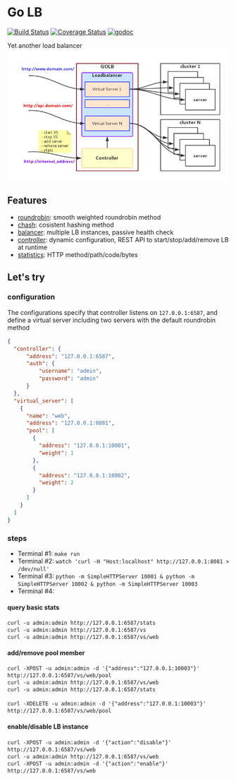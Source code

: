 # Go LB
[![Build Status](https://travis-ci.org/onestraw/golb.svg?branch=master)](https://travis-ci.org/onestraw/golb)
[![Coverage Status](https://coveralls.io/repos/github/onestraw/golb/badge.svg?branch=master)](https://coveralls.io/github/onestraw/golb?branch=master)
[![godoc](https://godoc.org/github.com/onestraw/golb?status.svg)](https://godoc.org/github.com/onestraw/golb)

Yet another load balancer
![golb](golb.png)

## Features

- [roundrobin](roundrobin/): smooth weighted roundrobin method
- [chash](chash/): cosistent hashing method
- [balancer](balancer/): multiple LB instances, passive health check
- [controller](controller/): dynamic configuration, REST API to start/stop/add/remove LB at runtime
- [statistics](stats/): HTTP method/path/code/bytes

## Let's try

### configuration

The configurations specify that controller listens on `127.0.0.1:6587`,
and define a virtual server including two servers with the default roundrobin method
```json
{
  "controller": {
      "address": "127.0.0.1:6587",
      "auth": {
          "username": "admin",
          "password": "admin"
      }
  },
  "virtual_server": [
    {
      "name": "web",
      "address": "127.0.0.1:8081",
      "pool": [
        {
          "address": "127.0.0.1:10001",
          "weight": 1
        },
        {
          "address": "127.0.0.1:10002",
          "weight": 2
        }
      ]
    }
  ]
}
```

### steps

- Terminal #1: `make run`
- Terminal #2: `watch 'curl -H "Host:localhost" http://127.0.0.1:8081 > /dev/null'`
- Terminal #3: `python -m SimpleHTTPServer 10001 & python -m SimpleHTTPServer 10002 & python -m SimpleHTTPServer 10003`
- Terminal #4:

#### query basic stats

    curl -u admin:admin http://127.0.0.1:6587/stats
    curl -u admin:admin http://127.0.0.1:6587/vs
    curl -u admin:admin http://127.0.0.1:6587/vs/web

#### add/remove pool member

    curl -XPOST -u admin:admin -d '{"address":"127.0.0.1:10003"}' http://127.0.0.1:6587/vs/web/pool
    curl -u admin:admin http://127.0.0.1:6587/vs/web
    curl -u admin:admin http://127.0.0.1:6587/stats

    curl -XDELETE -u admin:admin -d '{"address":"127.0.0.1:10003"}' http://127.0.0.1:6587/vs/web/pool

#### enable/disable LB instance

    curl -XPOST -u admin:admin -d '{"action":"disable"}' http://127.0.0.1:6587/vs/web
    curl -u admin:admin http://127.0.0.1:6587/vs/web
    curl -XPOST -u admin:admin -d '{"action":"enable"}' http://127.0.0.1:6587/vs/web
